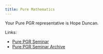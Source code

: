 ```yaml
---
title: Pure Mathematics
---
```


Your Pure PGR representative is Hope Duncan.

Links:

- [Pure PGR Seminar](./seminar.html)
- [Pure PGR Seminar Archive](./archive/)

